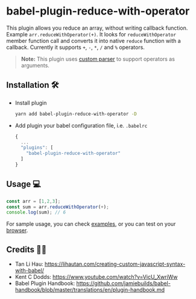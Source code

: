 # babel-plugin-reduce-with-operator

This plugin allows you reduce an array, without writing callback function. Example `arr.reduceWithOperator(+)`. It looks for `reduceWithOperator` member function call and converts it into native `reduce` function with a callback. Currently it supports `+`, `-`, `*`, `/` and `%` operators.

> **Note:** This plugin uses [custom parser](https://github.com/lakhansamani/babel/tree/operator-parser) to support operators as arguments.

## Installation 🛠

- Install plugin

  ```bash
  yarn add babel-plugin-reduce-with-operator -D
  ```

- Add plugin your babel configuration file, i.e. `.babelrc`

  ```js
  {
    ...
    "plugins": [
      "babel-plugin-reduce-with-operator"
    ]
  }

  ```

## Usage 💻

```js
const arr = [1,2,3];
const sum = arr.reduceWithOperator(+);
console.log(sum); // 6
```

For sample usage, you can check [examples](https://github.com/lakhansamani/babel-plugin-reduce-with-operator/tree/master/examples), or you can test on your [browser](https://babeljs.io/repl#?babili=false&browsers=&build=&builtIns=false&spec=false&loose=false&code_lz=PTAEBkFEDEBVQMoEkAilQC5SwBYFNQAbPAMwBdQBnASwBMCAHAQwDsCB7E0Mnay0PAA8mAWwbFQfUK0ksGAVwpl2oAMbzKykaABGTHXkKhx8gObUWAOlAAKHGTINKGEOZ7ydl1exHBCTAGscVkpRVmpgPQNCAFoTcxYYgCc8WnlVPBiAd2oeGPYGPCSmZSSASmsAKBBQADl2MmoM7mCKAAMUtIyAdVycAHlC4tK2yX5KHzweC1MWkrHQFgbjJiSKTlAAKSYANyYEVSTqBgpKQtVqEiaS6nYWaRZaaVp6J50ATxaCdU0fY0IzBZrAhqCJqP4koR3gAaUAdVLpPC9HiDIoldhJUZMfgkeQsVSNO7cQIzB6gApo0pwgDUWP4MlWpnkIjwLAoUiYhAmi2WzDW5K42z2ByOJweTwsZCS7C6qVAuk-PG-Gi0un0hn-gJYlWqYAASkgAOIACXgyDQWFwBCOpnsVDojFYHC4034QlE4gIHPu7EUCnWLvwahVfyiGviQN1oCQ7PpoCyGICpKF-0Oxwo3noah8nrIhk-TFo-COLFmyiIrCZTFMBDOeAuV1UNyJrCeOUIRnMOwISoEgnOeaeKUo8kIZEslW8LE0VGZoAAvKAANoARlhACZYQBmWEAFlhAFYALqWTqI5EDIbopI2allADck7uE2IlkI7FMNhHIgfOsqQA&debug=false&forceAllTransforms=false&shippedProposals=false&circleciRepo=&evaluate=true&fileSize=false&timeTravel=false&sourceType=module&lineWrap=true&presets=es2015%2Creact%2Cstage-2%2Cenv&prettier=false&targets=&version=7.6.4&externalPlugins=babel-plugin-reduce-with-operator%401.0.2).

## Credits 🙇‍♂️

- Tan Li Hau: https://lihautan.com/creating-custom-javascript-syntax-with-babel/
- Kent C Dodds: https://www.youtube.com/watch?v=VicU_XwriWw
- Babel Plugin Handbook: https://github.com/jamiebuilds/babel-handbook/blob/master/translations/en/plugin-handbook.md
